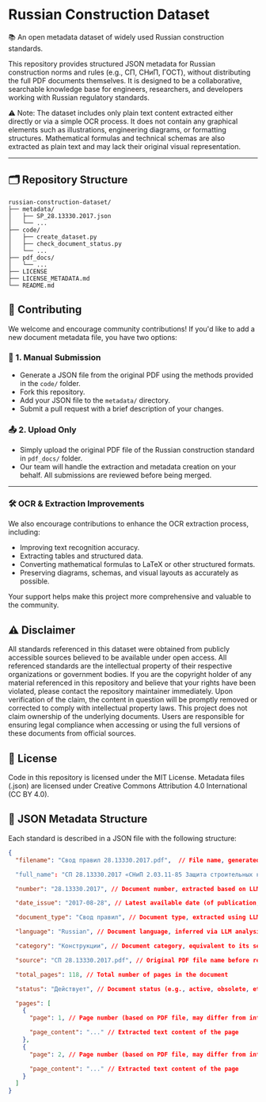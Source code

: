 # Russian Construction Dataset
📚 An open metadata dataset of widely used Russian construction standards.

This repository provides structured JSON metadata for Russian construction norms and rules (e.g., СП, СНиП, ГОСТ), without distributing the full PDF documents themselves. It is designed to be a collaborative, searchable knowledge base for engineers, researchers, and developers working with Russian regulatory standards.

⚠️ Note: The dataset includes only plain text content extracted either directly or via a simple OCR process. It does not contain any graphical elements such as illustrations, engineering diagrams, or formatting structures. Mathematical formulas and technical schemas are also extracted as plain text and may lack their original visual representation.

---

## 🗂 Repository Structure

```
russian-construction-dataset/
├── metadata/
│   ├── SP_28.13330.2017.json
│   └── ...
├── code/
│   ├── create_dataset.py
│   ├── check_document_status.py
│   └── ...
├── pdf_docs/
│   └── ...
├── LICENSE
├── LICENSE_METADATA.md
└── README.md
```


## 🤝 Contributing
We welcome and encourage community contributions!
If you'd like to add a new document metadata file, you have two options:

### 📄 1. Manual Submission
- Generate a JSON file from the original PDF using the methods provided in the `code/` folder.
- Fork this repository.
- Add your JSON file to the `metadata/` directory.
- Submit a pull request with a brief description of your changes.

### 📤 2. Upload Only
- Simply upload the original PDF file of the Russian construction standard in `pdf_docs/` folder.
- Our team will handle the extraction and metadata creation on your behalf.
All submissions are reviewed before being merged.
---

### 🛠️ OCR & Extraction Improvements
We also encourage contributions to enhance the OCR extraction process, including:

- Improving text recognition accuracy.
- Extracting tables and structured data.
- Converting mathematical formulas to LaTeX or other structured formats.
- Preserving diagrams, schemas, and visual layouts as accurately as possible.

Your support helps make this project more comprehensive and valuable to the community.

## ⚠️ Disclaimer
All standards referenced in this dataset were obtained from publicly accessible sources believed to be available under open access. 
All referenced standards are the intellectual property of their respective organizations or government bodies. 
If you are the copyright holder of any material referenced in this repository and believe that your rights have been violated, please contact the repository maintainer immediately. 
Upon verification of the claim, the content in question will be promptly removed or corrected to comply with intellectual property laws.
This project does not claim ownership of the underlying documents. Users are responsible for ensuring legal compliance when accessing or using the full versions of these documents from official sources.

## 📜 License
Code in this repository is licensed under the MIT License.
Metadata files (.json) are licensed under Creative Commons Attribution 4.0 International (CC BY 4.0).


## 📄 JSON Metadata Structure

Each standard is described in a JSON file with the following structure:

```json
{
  "filename": "Свод правил 28.13330.2017.pdf",  // File name, generated based on LLM analysis as: Document Type + Number

  "full_name": "СП 28.13330.2017 «СНиП 2.03.11-85 Защита строительных конструкций от коррозии»",  // Full document title, assigned based on LLM analysis

  "number": "28.13330.2017", // Document number, extracted based on LLM analysis

  "date_issue": "2017-08-28", // Latest available date (of publication, revision, or update), determined through LLM analysis

  "document_type": "Свод правил", // Document type, extracted using LLM analysis

  "language": "Russian", // Document language, inferred via LLM analysis

  "category": "Конструкции", // Document category, equivalent to its section or domain, assigned through LLM analysis

  "source": "СП 28.13330.2017.pdf", // Original PDF file name before renaming

  "total_pages": 118, // Total number of pages in the document

  "status": "Действует", // Document status (e.g., active, obsolete, etc.)

  "pages": [
    {
      "page": 1, // Page number (based on PDF file, may differ from internal standard page numbering)

      "page_content": "..." // Extracted text content of the page
    },
    {
      "page": 2, // Page number (based on PDF file, may differ from internal standard page numbering)

      "page_content": "..." // Extracted text content of the page
    }
  ]
}



